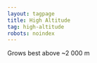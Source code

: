 ```yaml
---
layout: tagpage
title: High Altitude
tag: high-altitude
robots: noindex
---
```


Grows best above ~2 000 m
